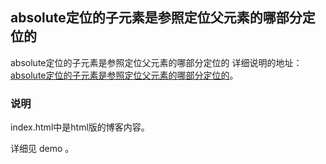 ## absolute定位的子元素是参照定位父元素的哪部分定位的

absolute定位的子元素是参照定位父元素的哪部分定位的
详细说明的地址：[absolute定位的子元素是参照定位父元素的哪部分定位的](http://www.zhuyuntao.cn/absolute定位的子元素是参照定位父元素的哪部分定位的/)。

### 说明

index.html中是html版的博客内容。

详细见 demo 。